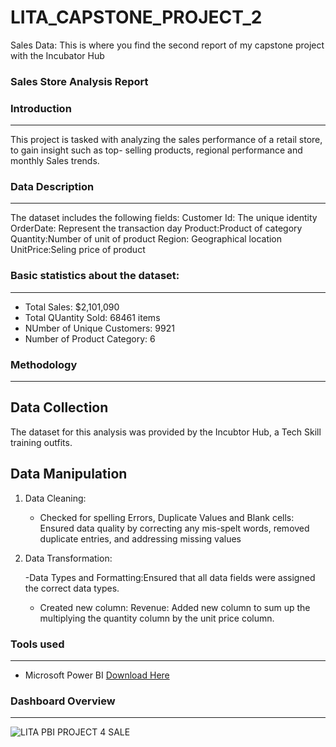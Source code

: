 # LITA_CAPSTONE_PROJECT_2
Sales Data: This is where you find the second report of my capstone project with the Incubator Hub 

### Sales Store Analysis Report

### Introduction
---

This project is tasked with analyzing the sales performance of a retail store, to gain insight such as top- selling 
products, regional performance and monthly Sales trends. 

### Data Description
---

The dataset includes the following fields:
Customer Id: The unique identity
OrderDate: Represent the transaction day
Product:Product of category
Quantity:Number of unit of product
Region: Geographical location
UnitPrice:Seling price of product

### Basic statistics about the dataset:
---

 - Total Sales: $2,101,090
 - Total QUantity Sold: 68461 items
 - NUmber of Unique Customers: 9921
 - Number of Product Category: 6

### Methodology
---

## Data Collection

 The dataset for this analysis was provided by the Incubtor Hub, a Tech Skill training outfits.

## Data Manipulation

1. Data Cleaning:

   - Checked for spelling Errors, Duplicate Values and Blank cells: Ensured data quality by correcting any mis-spelt words,
     removed duplicate entries, and addressing missing values

2. Data Transformation:

   -Data Types and Formatting:Ensured that all data fields were assigned the correct data types.

    - Created new column:
      Revenue: Added new column to sum up the multiplying the quantity column by the unit price column.


 ### Tools used
 ---

   - Microsoft Power BI  [Download Here](https://www.microsoft.com)

 ###  Dashboard Overview
 ---
      

       
 
![LITA PBI PROJECT 4 SALE](https://github.com/user-attachments/assets/ae104513-8676-45d0-a3e4-9f61d77f84dd)
